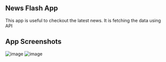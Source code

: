 ## News Flash App

This app is useful to checkout the latest news.
It is fetching the data using API

## App Screenshots
![image](https://user-images.githubusercontent.com/74251229/208934946-25cab312-bd05-45ad-862e-8455a9159419.png)
![image](https://user-images.githubusercontent.com/74251229/208935015-5444fb61-1d2a-4a12-99a2-f55b331b2100.png)



